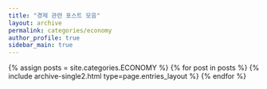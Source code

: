 ```yaml
---
title: "경제 관련 포스트 모음"
layout: archive
permalink: categories/economy
author_profile: true
sidebar_main: true
---
```



{% assign posts = site.categories.ECONOMY %}
{% for post in posts %} {% include archive-single2.html type=page.entries_layout %} {% endfor %}
